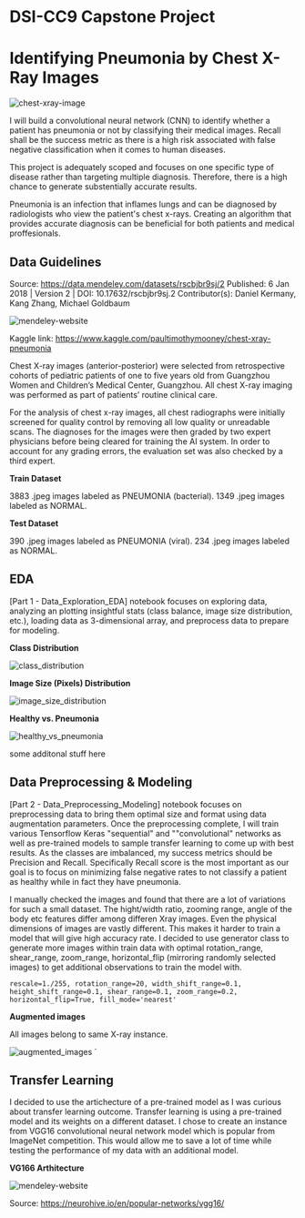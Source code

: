 ﻿# DSI-CC9 Capstone Project

# Identifying Pneumonia by Chest X-Ray Images

![chest-xray-image](./media/636619135583776321-GettyImages-530196490.jpg)

I will build a convolutional neural network (CNN) to identify whether a patient has pneumonia or not by classifying their medical images. Recall shall be the success metric as there is a high risk associated with false negative classification when it comes to human diseases.

This project is adequately scoped and focuses on one specific type of disease rather than targeting multiple diagnosis. Therefore, there is a high chance to generate substentially accurate results.

Pneumonia is an infection that inflames lungs and can be diagnosed by radiologists who view the patient's chest x-rays. Creating an algorithm that provides accurate diagnosis can be beneficial for both patients and medical proffesionals.


## Data Guidelines

Source: https://data.mendeley.com/datasets/rscbjbr9sj/2
Published: 6 Jan 2018 | Version 2 | DOI: 10.17632/rscbjbr9sj.2
Contributor(s): Daniel Kermany, Kang Zhang, Michael Goldbaum

![mendeley-website](./media/mendeley.JPG)

Kaggle link:
https://www.kaggle.com/paultimothymooney/chest-xray-pneumonia

Chest X-ray images (anterior-posterior) were selected from retrospective cohorts of pediatric patients of one to five years old from Guangzhou Women and Children’s Medical Center, Guangzhou. All chest X-ray imaging was performed as part of patients’ routine clinical care.

For the analysis of chest x-ray images, all chest radiographs were initially screened for quality control by removing all low quality or unreadable scans. The diagnoses for the images were then graded by two expert physicians before being cleared for training the AI system. In order to account for any grading errors, the evaluation set was also checked by a third expert.

**Train Dataset**

3883 .jpeg images labeled as PNEUMONIA (bacterial).
1349 .jpeg images labeled as NORMAL.

**Test Dataset**

390 .jpeg images labeled as PNEUMONIA (viral).
234 .jpeg images labeled as NORMAL.


## EDA

[Part 1 - Data_Exploration_EDA] notebook focuses on exploring data, analyzing an plotting insightful stats (class balance, image size distribution, etc.), loading data as 3-dimensional array, and preprocess data to prepare for modeling.

**Class Distribution**

![class_distribution](./media/classdistribution.JPG)

**Image Size (Pixels) Distribution**

![image_size_distribution](./media/image_size_dist.JPG)

**Healthy vs. Pneumonia**

![healthy_vs_pneumonia](./media/pair_plot.JPG)



some additonal stuff here

## Data Preprocessing & Modeling

[Part 2 - Data_Preprocessing_Modeling] notebook focuses on preprocessing data to bring them optimal size and format using data augmentation parameters. Once the preprocessing complete, I will train various Tensorflow Keras "sequential" and ""convolutional" networks as well as pre-trained models to sample transfer learning to come up with best results. As the classes are imbalanced, my success metrics should be Precision and Recall. Specifically Recall score is the most important as our goal is to focus on minimizing false negative rates to not classify a patient as healthy while in fact they have pneumonia.

I manually checked the images and found that there are a lot of variations for such a small dataset. The hight/width ratio, zooming range, angle of the body etc features differ among differen Xray images. Even the physical dimensions of images are vastly different. This makes it harder to train a model that will give high accuracy rate. I decided to use generator class to generate more images within train data with optimal rotation_range, shear_range, zoom_range, horizontal_flip (mirroring randomly selected images) to get additional observations to train the model with.

 `rescale=1./255,
  rotation_range=20,
  width_shift_range=0.1,
  height_shift_range=0.1,
  shear_range=0.1,
  zoom_range=0.2,
  horizontal_flip=True,
  fill_mode='nearest'`
    
   **Augmented images**
    
   All images belong to same X-ray instance.
    
   ![augmented_images](./media/augmented_images.JPG)    `
 
 ## Transfer Learning
 
I decided to use the artichecture of a pre-trained model as I was curious about transfer learning outcome. Transfer learning is using a pre-trained model and its weights on a different dataset. I chose to create an instance from VGG16 convolutional neural network model which is popular from ImageNet competition. This would allow me to save a lot of time while testing the performance of my data with an additional model.

**VG166 Arthitecture**

![mendeley-website](./media/VGG16.png)

Source: https://neurohive.io/en/popular-networks/vgg16/

